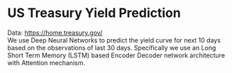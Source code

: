 # US Treasury Yield Prediction

Data: https://home.treasury.gov/ <br>
We use Deep Neural Networks to predict the yield curve for next 10 days based on the observations of last 30 days. Specifically we use an Long Short Term Memory (LSTM) based Encoder Decoder network architecture with Attention mechanism.
